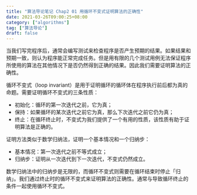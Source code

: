 ```yaml
---
title: "算法导论笔记 Chap2 01 用循环不变式证明算法的正确性"
date: 2021-03-26T09:00:25+08:00
category: ["algorithms"]
tag: ["算法导论"]
draft: false
---
```


当我们写完程序后，通常会编写测试来检查程序是否产生预期的结果。如果结果和预期一致，则认为程序能正常完成任务。但是用有限的几个测试用例无法保证程序所使用的算法在其他情况下是否仍然得到正确的结果。因此我们需要证明算法的正确性。

<!--more-->

循环不变式（loop invariant）是用于证明循环的循环体在程序执行前后都为真的命题。需要证明循环不变式的三条性质：

- 初始化：循环的第一次迭代之前，它为真；
- 保持：如果循环的某次迭代之前它为真，那么下次迭代之前它仍为真；
- 终止：在循环终止时，不变式为我们提供了一个有用的性质，该性质有助于证明算法是正确的。

证明方法类似于数学归纳法，证明一个基本情况和一个归纳步：

- 基本情况：第一次迭代之前不等式成立；
- 归纳步：证明从一次迭代到下一次迭代，不变式仍然成立。

数学归纳法中的归纳步是无限的，而循环不变式则需要在循环结束时停止「归纳」。我们通过终止时的循环不变式来证明算法的正确性。通常与导致循环终止的条件一起使用循环不变式。